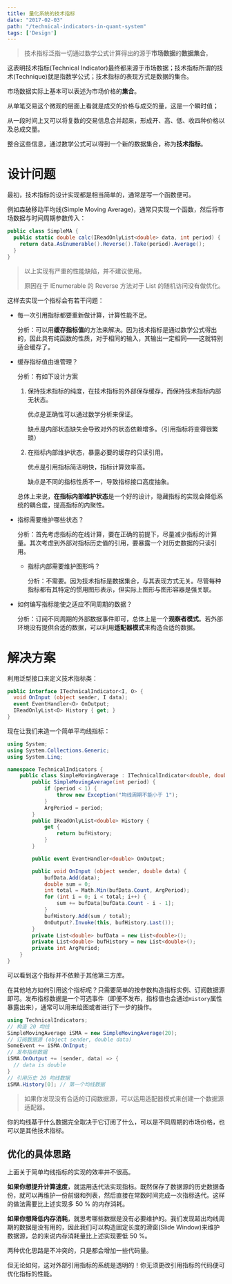 ```yaml
---
title: 量化系统的技术指标
date: "2017-02-03"
path: "/technical-indicators-in-quant-system"
tags: ['Design']
---
```


> 技术指标泛指一切通过数学公式计算得出的源于**市场数据**的**数据集合**。

这表明技术指标(Technical Indicator)最终都来源于市场数据；技术指标所谓的技术(Technique)就是指数学公式；技术指标的表现方式是数据的集合。

市场数据实际上基本可以表述为市场价格的**集合**。

从单笔交易这个微观的层面上看就是成交的价格与成交的量，这是一个瞬时值；

从一段时间上又可以将复数的交易信息合并起来，形成开、高、低、收四种价格以及总成交量。

整合这些信息，通过数学公式可以得到一个新的数据集合，称为**技术指标**。

<!--more-->

# 设计问题

最初，技术指标的设计实现都是相当简单的，通常是写一个函数便可。

例如森破移动平均线(Simple Moving Average)，通常只实现一个函数，然后将市场数据与时间周期参数传入：

```c#
public class SimpleMA {
  public static double calc(IReadOnlyList<double> data, int period) {
    return data.AsEnumerable().Reverse().Take(period).Average();
  }
}
```

> 以上实现有严重的性能缺陷，并不建议使用。
>
> 原因在于 IEnumerable 的 Reverse 方法对于 List 的随机访问没有做优化。

这样去实现一个指标会有若干问题：

+ 每一次引用指标都要重新做计算，计算性能不足。

  分析：可以用**缓存指标值**的方法来解决。因为技术指标是通过数学公式得出的，因此具有纯函数的性质，对于相同的输入，其输出一定相同——这就特别适合缓存了。

+ 缓存指标值由谁管理？

  分析：有如下设计方案

  1. 保持技术指标的纯度，在技术指标的外部保存缓存，而保持技术指标内部无状态。

     优点是正确性可以通过数学分析来保证。

     缺点是内部状态缺失会导致对外的状态依赖增多。（引用指标将变得很繁琐）

  2. 在指标内部维护状态，暴露必要的缓存的只读引用。

     优点是引用指标简洁明快，指标计算效率高。

     缺点是不同的指标性质不一，导致指标接口高度抽象。

  总体上来说，**在指标内部维护状态**是一个好的设计，隐藏指标的实现会降低系统的耦合度，提高指标的内聚性。

+ 指标需要维护哪些状态？

  分析：首先考虑指标的在线计算，要在正确的前提下，尽量减少指标的计算量。其次考虑到外部对指标历史值的引用，要暴露一个对历史数据的只读引用。

  + 指标内部需要维护图形吗？

    分析：不需要。因为技术指标是数据集合，与其表现方式无关。尽管每种指标都有其特定的惯用图形表示，但实际上图形与图形容器是强关联。

+ 如何编写指标能使之适应不同周期的数据？

  分析：订阅不同周期的外部数据事件即可，总体上是一个**观察者模式**。若外部环境没有提供合适的数据，可以利用**适配器模式**来构造合适的数据。

# 解决方案

利用泛型接口来定义技术指标类：

```c#
public interface ITechnicalIndicator<I, O> {
  void OnInput (object sender, I data);
  event EventHandler<O> OnOutput;
  IReadOnlyList<O> History { get; }
}
```

现在让我们来造一个简单平均线指标：

```c#
using System;
using System.Collections.Generic;
using System.Linq;

namespace TechnicalIndicators {
    public class SimpleMovingAverage : ITechnicalIndicator<double, double> {
        public SimpleMovingAverage(int period) {
            if (period < 1) {
                throw new Exception("均线周期不能小于 1");
            }
            ArgPeriod = period;
        }
        public IReadOnlyList<double> History {
            get {
                return bufHistory;
            }
        }

        public event EventHandler<double> OnOutput;

        public void OnInput (object sender, double data) {
            bufData.Add(data);
            double sum = 0;
            int total = Math.Min(bufData.Count, ArgPeriod);
            for (int i = 0; i < total; i++) {
                sum += bufData[bufData.Count - i - 1];
            }
            bufHistory.Add(sum / total);
            OnOutput?.Invoke(this, bufHistory.Last());
        }
        private List<double> bufData = new List<double>();
        private List<double> bufHistory = new List<double>();
        private int ArgPeriod;
    }
}
```

可以看到这个指标并不依赖于其他第三方库。

在其他地方如何引用这个指标呢？只需要简单的按参数构造指标实例、订阅数据源即可。发布指标数据是一个可选事件（即便不发布，指标值也会通过`History`属性暴露出来），通常可以用来绘图或者进行下一步的操作。

```c#
using TechnicalIndicators;
// 构造 20 均线
SimpleMovingAverage iSMA = new SimpleMovingAverage(20);
// 订阅数据源 (object sender, double data)
SomeEvent += iSMA.OnInput;
// 发布指标数据
iSMA.OnOutput += (sender, data) => {
  // data is double
}
// 引用历史 20 均线数据
iSMA.History[0]; // 第一个均线数据
```

>  如果你发现没有合适的订阅数据源，可以运用适配器模式来创建一个数据源适配器。

你的均线基于什么数据完全取决于它订阅了什么，可以是不同周期的市场价格，也可以是其他技术指标。

## 优化的具体思路

上面关于简单均线指标的实现的效率并不很高。

**如果你想提升计算速度**，就运用迭代法实现指标。既然保存了数据源的历史数据备份，就可以再维护一份前缀和列表，然后直接在常数时间完成一次指标迭代。这样的做法需要比上述实现多 50 % 的内存消耗。

**如果你想降低内存消耗**，就思考哪些数据是没有必要维护的。我们发现超出均线周期的数据是没有用的，因此我们可以构造固定长度的滑窗(Slide Window)来维护数据源，总的来说内存消耗量比上述实现要低 50 %。

两种优化思路是不冲突的，只是都会增加一些代码量。

但无论如何，这对外部引用指标的系统是透明的！你无须更改引用指标的代码便可优化指标的性能。
